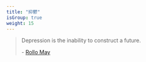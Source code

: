 ```yaml
---
title: "抑鬱"
isGroup: true
weight: 15
---
```


> Depression is the inability to construct a future.
>
> \- [Rollo May](https://www.brainyquote.com/quotes/rollo_may_158690)
